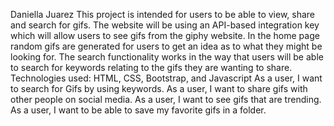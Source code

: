 Daniella Juarez
This project is intended for users to be able to view, share and search for gifs. The website will be using an API-based integration key which will allow users to see gifs from the giphy website.
In the home page random gifs are generated for users to get an idea as to what they might be looking for. The search functionality works in the way that users will be able to search for keywords relating to the gifs they are wanting to share.
Technologies used: HTML, CSS, Bootstrap, and Javascript
As a user, I want to search for Gifs by using keywords.
As a user, I want to share gifs with other people on social media.
As a user, I want to see gifs that are trending.
As a user, I want to be able to save my favorite gifs in a folder.